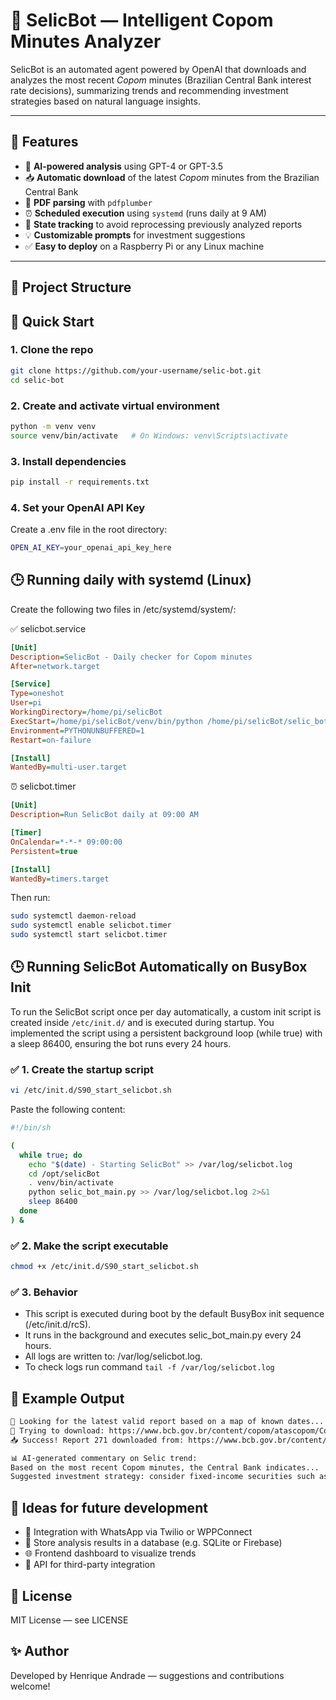 

# 🤖 SelicBot — Intelligent Copom Minutes Analyzer

SelicBot is an automated agent powered by OpenAI that downloads and analyzes the most recent *Copom* minutes (Brazilian Central Bank interest rate decisions), summarizing trends and recommending investment strategies based on natural language insights.


---

## 📌 Features

- 🧠 **AI-powered analysis** using GPT-4 or GPT-3.5
- 📥 **Automatic download** of the latest *Copom* minutes from the Brazilian Central Bank
- 📄 **PDF parsing** with `pdfplumber`
- ⏰ **Scheduled execution** using `systemd` (runs daily at 9 AM)
- 📝 **State tracking** to avoid reprocessing previously analyzed reports
- 💡 **Customizable prompts** for investment suggestions
- ✅ **Easy to deploy** on a Raspberry Pi or any Linux machine

---

## 📂 Project Structure

## 🚀 Quick Start

### 1. Clone the repo

```bash
git clone https://github.com/your-username/selic-bot.git
cd selic-bot
```
### 2. Create and activate virtual environment
```bash
python -m venv venv
source venv/bin/activate   # On Windows: venv\Scripts\activate
```
### 3. Install dependencies
```bash
pip install -r requirements.txt
```
### 4. Set your OpenAI API Key
Create a .env file in the root directory:
```bash
OPEN_AI_KEY=your_openai_api_key_here
```

## 🕒 Running daily with systemd (Linux)
Create the following two files in /etc/systemd/system/:

✅ selicbot.service

```ini
[Unit]
Description=SelicBot - Daily checker for Copom minutes
After=network.target

[Service]
Type=oneshot
User=pi
WorkingDirectory=/home/pi/selicBot
ExecStart=/home/pi/selicBot/venv/bin/python /home/pi/selicBot/selic_bot_main.py
Environment=PYTHONUNBUFFERED=1
Restart=on-failure

[Install]
WantedBy=multi-user.target
```

⏰ selicbot.timer

```ini
[Unit]
Description=Run SelicBot daily at 09:00 AM

[Timer]
OnCalendar=*-*-* 09:00:00
Persistent=true

[Install]
WantedBy=timers.target
```

Then run:

```bash
sudo systemctl daemon-reload
sudo systemctl enable selicbot.timer
sudo systemctl start selicbot.timer
```

## 🕒 Running SelicBot Automatically on BusyBox Init

To run the SelicBot script once per day automatically, a custom init script is created inside `/etc/init.d/` and is executed during startup.
You implemented the script using a persistent background loop (while true) with a sleep 86400, ensuring the bot runs every 24 hours.

### ✅ 1. Create the startup script

```bash
vi /etc/init.d/S90_start_selicbot.sh
```
Paste the following content:

```bash
#!/bin/sh

(
  while true; do
    echo "$(date) - Starting SelicBot" >> /var/log/selicbot.log
    cd /opt/selicBot
    . venv/bin/activate
    python selic_bot_main.py >> /var/log/selicbot.log 2>&1
    sleep 86400
  done
) &
```

### ✅ 2. Make the script executable

```bash
chmod +x /etc/init.d/S90_start_selicbot.sh
```

### ✅ 3. Behavior

- This script is executed during boot by the default BusyBox init sequence (/etc/init.d/rcS).
- It runs in the background and executes selic_bot_main.py every 24 hours.
- All logs are written to: /var/log/selicbot.log.
- To check logs run command `tail -f /var/log/selicbot.log`

## 💬 Example Output

```txt
📎 Looking for the latest valid report based on a map of known dates...
🔗 Trying to download: https://www.bcb.gov.br/content/copom/atascopom/Copom271-not20250618271.pdf
📥 Success! Report 271 downloaded from: https://www.bcb.gov.br/content/copom/atascopom/Copom271-not20250618271.pdf

📊 AI-generated commentary on Selic trend:
Based on the most recent Copom minutes, the Central Bank indicates...
Suggested investment strategy: consider fixed-income securities such as...
```

## 🧠 Ideas for future development

- 📲 Integration with WhatsApp via Twilio or WPPConnect
- 🧾 Store analysis results in a database (e.g. SQLite or Firebase)
- 🌐 Frontend dashboard to visualize trends
- 📡 API for third-party integration

## 📘 License
MIT License — see LICENSE

## ✨ Author
Developed by Henrique Andrade — suggestions and contributions welcome!








